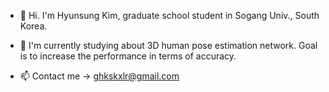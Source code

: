 <!---
hsk9767/hsk9767 is a ✨ special ✨ repository because its `README.md` (this file) appears on your GitHub profile.
You can click the Preview link to take a look at your changes.
--->
- 👋 Hi. I'm Hyunsung Kim, graduate school student in Sogang Univ., South Korea.

- 👀 I'm currently studying about 3D human pose estimation network.
     Goal is to increase the performance in terms of accuracy.

- 📫 Contact me -> ghkskxlr@gmail.com
